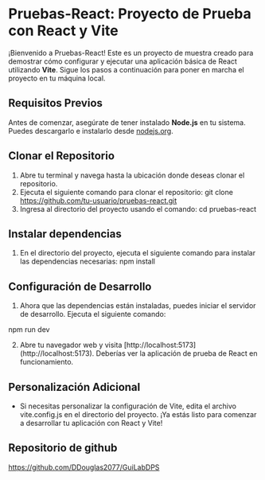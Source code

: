 # Pruebas-React: Proyecto de Prueba con React y Vite
¡Bienvenido a Pruebas-React! Este es un proyecto de muestra creado para demostrar cómo configurar y ejecutar una aplicación básica de React utilizando **Vite**. Sigue los pasos a continuación para poner en marcha el proyecto en tu máquina local.

## Requisitos Previos
Antes de comenzar, asegúrate de tener instalado **Node.js** en tu sistema. Puedes descargarlo e instalarlo desde [nodejs.org](https://nodejs.org/).

## Clonar el Repositorio
1. Abre tu terminal y navega hasta la ubicación donde deseas clonar el repositorio.
2. Ejecuta el siguiente comando para clonar el repositorio:
git clone https://github.com/tu-usuario/pruebas-react.git
3. Ingresa al directorio del proyecto usando el comando:
cd pruebas-react

## Instalar dependencias
1. En el directorio del proyecto, ejecuta el siguiente comando para instalar las dependencias necesarias:
npm install

## Configuración de Desarrollo
1. Ahora que las dependencias están instaladas, puedes iniciar el servidor de desarrollo. Ejecuta el siguiente comando:

npm run dev

2. Abre tu navegador web y visita [http://localhost:5173] (http://localhost:5173).
Deberías ver la aplicación de prueba de React en funcionamiento.

## Personalización Adicional
- Si necesitas personalizar la configuración de Vite, edita el archivo vite.config.js en el directorio del proyecto.
¡Ya estás listo para comenzar a desarrollar tu aplicación con React y Vite!

## Repositorio de github
https://github.com/DDouglas2077/GuiLabDPS
